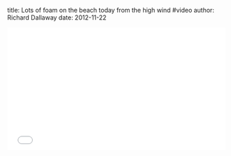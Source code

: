 title: Lots of foam on the beach today from the high wind #video
author: Richard Dallaway
date: 2012-11-22

<iframe src="//player.vimeo.com/video/76711957" width="500" height="281" frameborder="0" webkitallowfullscreen="webkitallowfullscreen" mozallowfullscreen="mozallowfullscreen" allowfullscreen="allowfullscreen"></iframe>

